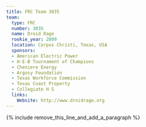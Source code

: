 ```yaml
---
title: FRC Team 3035
team:
  type: FRC
  number: 3035
  name: Droid Rage
  rookie_year: 2009
  location: Corpus Christi, Texas, USA
  sponsors:
  - American Electric Power
  - H-E-B Tournament of Champions
  - Cheniere Energy
  - Argosy Foundation
  - Texas Workforce Commission
  - Texas Coast Property
  - Collegiate H S
  links:
    Website: http://www.droidrage.org
---
```


{% include remove_this_line_and_add_a_paragraph %}